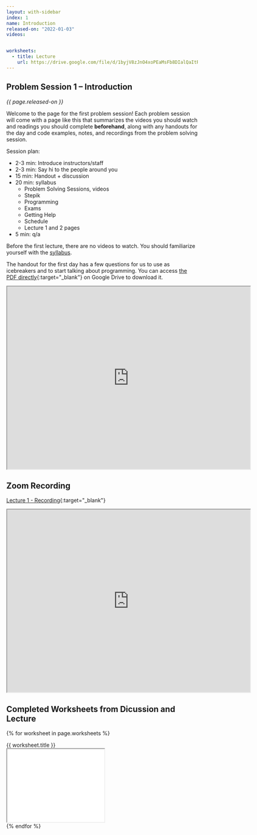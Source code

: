 ```yaml
---
layout: with-sidebar
index: 1
name: Introduction
released-on: "2022-01-03"
videos:


worksheets:
  - title: Lecture
    url: https://drive.google.com/file/d/1byjV8zJnO4xoPEaMsFb8DIalQaItREit
---
```

## Problem Session 1 – Introduction

_{{ page.released-on }}_


Welcome to the page for the first problem session! Each problem session will
come with a page like this that summarizes the videos you should watch and
readings you should complete **beforehand**, along with any handouts for the day
and code examples, notes, and recordings from the problem solving session.

Session plan:
- 2-3 min: Introduce instructors/staff
- 2-3 min: Say hi to the people around you
- 15 min: Handout + discussion
- 20 min: syllabus
    - Problem Solving Sessions, videos
    - Stepik
    - Programming
    - Exams
    - Getting Help
    - Schedule
    - Lecture 1 and 2 pages
- 5 min: q/a

Before the first lecture, there are no videos to watch. You should familiarize
yourself with the [syllabus](../syllabus.html).

The handout for the first day has a few questions for us to use as icebreakers
and to start talking about programming. You can access [the PDF
directly](https://drive.google.com/file/d/1bysF6y1E9cZ4Q8xlUpTl3j50TvJ3Xajy/preview){:target="_blank"}
on Google Drive to download it.

<iframe src="https://drive.google.com/file/d/1bysF6y1E9cZ4Q8xlUpTl3j50TvJ3Xajy/preview" width="640" height="480" allow="autoplay"></iframe>

## Zoom Recording

[Lecture 1 - Recording](https://drive.google.com/file/d/1c-HRMcQDD1DWpsN4gIxLWZTMWUm1s6i2){:target="_blank"}

<iframe src="https://drive.google.com/file/d/1c-HRMcQDD1DWpsN4gIxLWZTMWUm1s6i2/preview" width="640" height="480" allow="autoplay"></iframe>

## Completed Worksheets from Dicussion and Lecture

{% for worksheet in page.worksheets %}
<div class="worksheetBox">
{{ worksheet.title }}
<br>
<iframe src="{{ worksheet.url }}/preview" width="256" height="192" allow="autoplay"></iframe>
</div>
{% endfor %}

